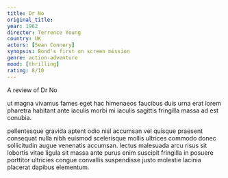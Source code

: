 ```yaml
---
title: Dr No
original_title:
year: 1962
director: Terrence Young
country: UK
actors: [Sean Connery]
synopsis: Bond's first on screen mission
genre: action-adventure
mood: [thrilling]
rating: 8/10
---
```

A review of Dr No

ut magna vivamus fames eget hac himenaeos faucibus duis urna erat lorem pharetra habitant ante iaculis morbi mi iaculis sagittis fringilla massa ad est conubia.

pellentesque gravida aptent odio nisl accumsan vel quisque praesent consequat nulla nibh euismod scelerisque mollis ultrices commodo donec sollicitudin augue venenatis accumsan. lectus malesuada arcu risus sit lobortis vitae ligula sit massa ante purus enim suscipit fringilla in posuere porttitor ultricies congue convallis suspendisse justo molestie lacinia placerat dapibus elementum.


	